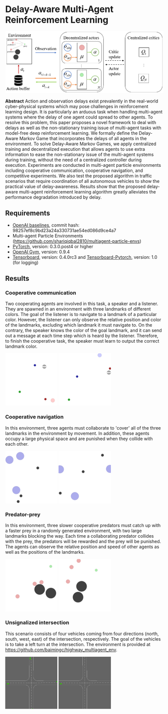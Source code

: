 # Delay-Aware Multi-Agent Reinforcement Learning
<p align=center>
<img src="assets/damarl.png" width=1000>
</p>

**Abstract** Action and observation delays exist prevalently in the real-world cyber-physical systems which may pose challenges in reinforcement learning design. It is particularly an arduous task when handling multi-agent systems where the delay of one agent could spread to other agents. To resolve this problem, this paper proposes a novel framework to deal with delays as well as the non-stationary training issue of multi-agent tasks with model-free deep reinforcement learning. We formally define the Delay-Aware Markov Game that incorporates the delays of all agents in the environment. To solve Delay-Aware Markov Games, we apply centralized training and decentralized execution that allows agents to use extra information to ease the non-stationary issue of the multi-agent systems during training, without the need of a centralized controller during execution. Experiments are conducted in multi-agent particle environments including cooperative communication, cooperative navigation, and competitive experiments. We also test the proposed algorithm in traffic scenarios that require coordination of all autonomous vehicles to show the practical value of delay-awareness. Results show that the proposed delay-aware multi-agent reinforcement learning algorithm greatly alleviates the performance degradation introduced by delay.

## Requirements

* [OpenAI baselines](https://github.com/openai/baselines), commit hash: 98257ef8c9bd23a24a330731ae54ed086d9ce4a7
* Multi-agent Particle Environments (https://github.com/shariqiqbal2810/multiagent-particle-envs)
* [PyTorch](http://pytorch.org/), version: 0.3.0.post4 or higher
* [OpenAI Gym](https://github.com/openai/gym), version: 0.9.4
* [Tensorboard](https://github.com/tensorflow/tensorboard), version: 0.4.0rc3 and [Tensorboard-Pytorch](https://github.com/lanpa/tensorboard-pytorch), version: 1.0 (for logging)


## Results

### Cooperative communication

Two cooperating agents are involved in this task, a speaker and a listener. They are spawned in an environment with three landmarks of different colors. The goal of the listener is to navigate to a landmark of a particular color. However, the listener can only observe the relative position and color of the landmarks, excluding which landmark it must navigate to. On the contrary, the speaker knows the color of the goal landmark, and it can send out a message at each time step which is heard by the listener. Therefore, to finish the cooperative task, the speaker must learn to output the correct landmark color. 

<img src="assets/cooperative_communication_1.gif?raw=true" width="33%"> <img src="assets/cooperative_communication_2.gif?raw=true" width="33%">

### Cooperative navigation

 In this environment, three agents must collaborate to 'cover' all of the three landmarks in the environment by movement. In addition, these agents occupy a large physical space and are punished when they collide with each other.

<img src="assets/cooperative_navigation_1.gif?raw=true" width="33%"> <img src="assets/cooperative_navigation_2.gif?raw=true" width="33%">

### Predator-prey

In this environment, three slower cooperative predators must catch up with a faster prey in a randomly generated environment, with two large landmarks blocking the way. Each time a collaborating predator collides with the prey, the predators will be rewarded and the prey will be punished. The agents can observe the relative position and speed of other agents as well as the positions of the landmarks.

<img src="assets/predator_prey_1.gif?raw=true" width="33%"> <img src="assets/predator_prey_2.gif?raw=true" width="33%">

### Unsignalized intersection
This scenario consists of four vehicles coming from four directions (north, south, west, east) of the intersection, respectively. The goal of the vehicles is to take a left turn at the intersection. The environment is provided at https://github.com/baimingc/highway_multiagent_env.

<img src="assets/multiagent_intersection.gif?raw=true" width="33%"> <img src="assets/multiagent_intersection1.gif?raw=true" width="33%">
